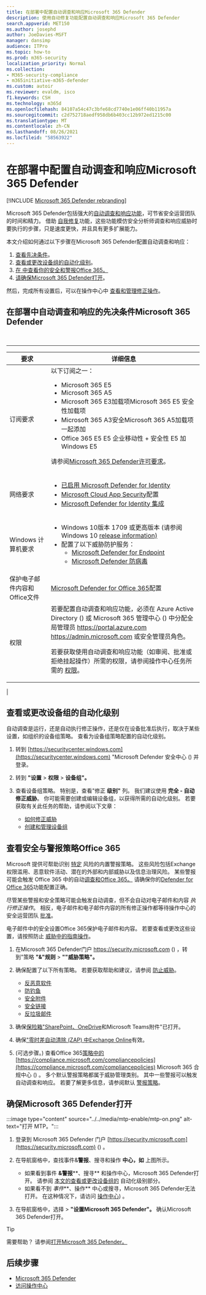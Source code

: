 ```yaml
---
title: 在部署中配置自动调查和响应Microsoft 365 Defender
description: 使用自动修复功能配置自动调查和响应Microsoft 365 Defender
search.appverid: MET150
ms.author: josephd
author: JoeDavies-MSFT
manager: dansimp
audience: ITPro
ms.topic: how-to
ms.prod: m365-security
localization_priority: Normal
ms.collection:
- M365-security-compliance
- m365initiative-m365-defender
ms.custom: autoir
ms.reviewer: evaldm, isco
f1.keywords: CSH
ms.technology: m365d
ms.openlocfilehash: 84107a54c47c3bfe68cd7740e1e06ff40b11957a
ms.sourcegitcommit: c2d752718aedf958db6b403cc12b972ed1215c00
ms.translationtype: MT
ms.contentlocale: zh-CN
ms.lasthandoff: 08/26/2021
ms.locfileid: "58563922"
---
```

# <a name="configure-automated-investigation-and-response-capabilities-in-microsoft-365-defender"></a>在部署中配置自动调查和响应Microsoft 365 Defender

[!INCLUDE [Microsoft 365 Defender rebranding](../includes/microsoft-defender.md)]

Microsoft 365 Defender包括强大的[自动调查和响应功能](m365d-autoir.md)，可节省安全运营团队的时间和精力。 借助 [自我修复](m365d-autoir.md#how-automated-investigation-and-self-healing-works)功能，这些功能模仿安全分析师调查和响应威胁时要执行的步骤，只是速度更快，并且具有更多扩展能力。

本文介绍如何通过以下步骤在Microsoft 365 Defender配置自动调查和响应：

1. [查看先决条件](#prerequisites-for-automated-investigation-and-response-in-microsoft-365-defender)。
2. [查看或更改设备组的自动化级别](#review-or-change-the-automation-level-for-device-groups)。
3. [在 中查看你的安全和警报Office 365。](#review-your-security-and-alert-policies-in-office-365)
4. [请确保Microsoft 365 Defender打开](#make-sure-microsoft-365-defender-is-turned-on)。

然后，完成所有设置后，可以在操作中心中 [查看和管理修正操作](m365d-autoir-actions.md)。

## <a name="prerequisites-for-automated-investigation-and-response-in-microsoft-365-defender"></a>在部署中自动调查和响应的先决条件Microsoft 365 Defender

<br>

****

|要求|详细信息|
|---|---|
|订阅要求|以下订阅之一： <ul><li>Microsoft 365 E5</li><li>Microsoft 365 A5</li><li>Microsoft 365 E3加载项Microsoft 365 E5 安全性加载项</li><li>Microsoft 365 A3安全Microsoft 365 A5加载项一起添加</li><li>Office 365 E5 E5 企业移动性 + 安全性 E5 加Windows E5</li></ul> <p> 请参阅[Microsoft 365 Defender许可要求](./prerequisites.md#licensing-requirements)。|
|网络要求|<ul><li>[已启用 Microsoft Defender for Identity](/azure-advanced-threat-protection/what-is-atp)</li><li>[Microsoft Cloud App Security](/cloud-app-security/what-is-cloud-app-security)配置</li><li>[Microsoft Defender for Identity 集成](/cloud-app-security/mdi-integration)</li></ul>|
|Windows 计算机要求|<ul><li>Windows 10版本 1709 或更高版本 (请参阅 Windows 10 [release information) ](/windows/release-information/)</li><li>配置了以下威胁防护服务：<ul><li>[Microsoft Defender for Endpoint](../defender-endpoint/configure-endpoints.md)</li><li>[Microsoft Defender 防病毒](/windows/security/threat-protection/windows-defender-antivirus/configure-windows-defender-antivirus-features)</li></ul></li></ul>|
|保护电子邮件内容和Office文件|[Microsoft Defender for Office 365](/microsoft-365/security/office-365-security/defender-for-office-365#configure-atp-policies)配置|
|权限|若要配置自动调查和响应功能，必须在 Azure Active Directory () 或 Microsoft 365 管理中心 () 中分配全局管理员 <https://portal.azure.com> <https://admin.microsoft.com> 或安全管理员角色。 <p> 若要获取使用自动调查和响应功能（如审阅、批准或拒绝挂起操作）所需的权限，请参阅操作中心任务所需的 [权限](m365d-action-center.md#required-permissions-for-action-center-tasks)。|
|

## <a name="review-or-change-the-automation-level-for-device-groups"></a>查看或更改设备组的自动化级别

自动调查是运行，还是自动执行修正操作，还是仅在设备批准后执行，取决于某些设置，如组织的设备组策略。 查看为设备组策略配置的自动化级别。

1. 转到 [https://securitycenter.windows.com](https://securitycenter.windows.com) "Microsoft Defender 安全中心 () 并登录。

2. 转到 **"设置**  >  **权限**  >  **设备组"。**

3. 查看设备组策略。 特别是，查看"修正 **级别"** 列。 我们建议使用 **完全 - 自动修正威胁**。  你可能需要创建或编辑设备组，以获得所需的自动化级别。 若要获取有关此任务的帮助，请参阅以下文章：
   - [如何修正威胁](/windows/security/threat-protection/microsoft-defender-atp/automated-investigations#how-threats-are-remediated)
   - [创建和管理设备组](/windows/security/threat-protection/microsoft-defender-atp/machine-groups)

## <a name="review-your-security-and-alert-policies-in-office-365"></a>查看安全与警报策略Office 365

Microsoft 提供可帮助识别 [特定](../../compliance/alert-policies.md) 风险的内置警报策略。 这些风险包括Exchange权限滥用、恶意软件活动、潜在的外部和内部威胁以及信息治理风险。 某些警报可能会触发 Office 365 中的自动[调查和Office 365。](../office-365-security/office-365-air.md) 请确保你的[Defender for Office 365](../office-365-security/defender-for-office-365.md)功能配置正确。

尽管某些警报和安全策略可能会触发自动调查，但不会自动对电子邮件和内容 *执行修正操作*。 相反，电子邮件和电子邮件内容的所有修正操作都等待操作中心的安全运营团队 [批准](m365d-action-center.md)。

电子邮件中的安全设置Office 365保护电子邮件和内容。 若要查看或更改这些设置，请按照防止 [威胁中的指南操作](../office-365-security/protect-against-threats.md)。

1. 在Microsoft 365 Defender门户 <https://security.microsoft.com> () ，转到"策略 **"&"规则** \> **""威胁策略"。**

2. 确保配置了以下所有策略。 若要获取帮助和建议，请参阅 [防止威胁](/microsoft-365/security/office-365-security/protect-against-threats)。
   - [反恶意软件](../office-365-security/protect-against-threats.md#part-1---anti-malware-protection-in-eop)
   - [防钓鱼](../office-365-security/protect-against-threats.md#part-2---anti-phishing-protection-in-eop-and-defender-for-office-365)
   - [安全附件](../office-365-security/protect-against-threats.md#safe-attachments-policies-in-microsoft-defender-for-office-365)
   - [安全链接](../office-365-security/protect-against-threats.md#safe-links-policies-in-microsoft-defender-for-office-365)
   - [反垃圾邮件](../office-365-security/protect-against-threats.md#part-3---anti-spam-protection-in-eop)

3. 确保[保险箱"SharePoint、OneDrive](../office-365-security/mdo-for-spo-odb-and-teams.md)和Microsoft Teams附件"已打开。

4. 确保["零时差自动清除 (ZAP) 中Exchange Online](../office-365-security/zero-hour-auto-purge.md)有效。

5.  (可选步骤。) 查看Office 365[策略中的](../../compliance/alert-policies.md) [https://compliance.microsoft.com/compliancepolicies](https://compliance.microsoft.com/compliancepolicies) Microsoft 365 合规中心 () 。 多个默认警报策略都属于威胁管理类别。 其中一些警报可以触发自动调查和响应。 若要了解更多信息，请参阅默认 [警报策略](../../compliance/alert-policies.md#default-alert-policies)。

## <a name="make-sure-microsoft-365-defender-is-turned-on"></a>确保Microsoft 365 Defender打开

:::image type="content" source="../../media/mtp-enable/mtp-on.png" alt-text="打开 MTP。":::

1. 登录到 Microsoft 365 Defender 门户 [https://security.microsoft.com](https://security.microsoft.com) () 。

2. 在导航窗格中，查找事件&**警报**、搜寻和操作 **中心，如** 上图所示。
   - 如果看到事件 **&警报****、搜寻** 和操作中心，Microsoft 365 Defender打开。  请参阅 [本文的查看或更改设备组的](#review-or-change-the-automation-level-for-device-groups) 自动化级别部分。
   - 如果看不到 *事件***、操作** 中心或搜寻，Microsoft 365 Defender无法打开。 在这种情况下，请访问 [操作中心](m365d-action-center.md)) 。

3. 在导航窗格中，选择  >  **"设置Microsoft 365 Defender"。** 确认Microsoft 365 Defender打开。

> [!TIP]
> 需要帮助？ 请参阅[打开Microsoft 365 Defender。](m365d-enable.md)

## <a name="next-steps"></a>后续步骤

- [Microsoft 365 Defender](m365d-remediation-actions.md)
- [访问操作中心](m365d-action-center.md)
